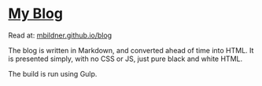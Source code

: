 # [My Blog](https://mbildner.github.io/blog)

Read at: [mbildner.github.io/blog](https://mbildner.github.io/blog)

The blog is written in Markdown, and converted ahead of time into HTML. It is presented simply, with no CSS or JS, just pure black and white HTML.

The build is run using Gulp.
